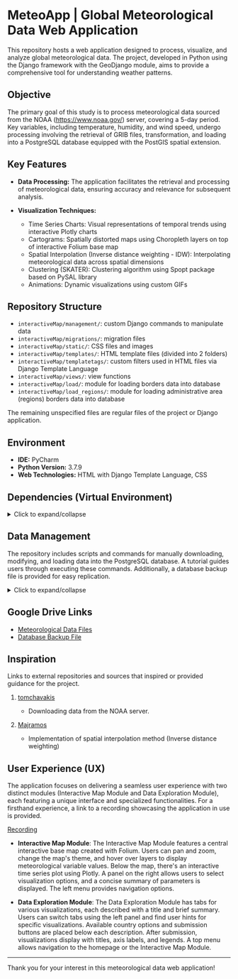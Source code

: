 # MeteoApp | Global Meteorological Data Web Application

This repository hosts a web application designed to process, visualize, and analyze global meteorological data. The project, developed in Python using the Django framework with the GeoDjango module, aims to provide a comprehensive tool for understanding weather patterns.

## Objective

The primary goal of this study is to process meteorological data sourced from the NOAA (https://www.noaa.gov/) server, covering a 5-day period. Key variables, including temperature, humidity, and wind speed, undergo processing involving the retrieval of GRIB files, transformation, and loading into a PostgreSQL database equipped with the PostGIS spatial extension.

## Key Features

- **Data Processing:** The application facilitates the retrieval and processing of meteorological data, ensuring accuracy and relevance for subsequent analysis.
  
- **Visualization Techniques:**
  - Time Series Charts: Visual representations of temporal trends using interactive Plotly charts
  - Cartograms: Spatially distorted maps using Choropleth layers on top of interactive Folium base map
  - Spatial Interpolation (Inverse distance weighting - IDW): Interpolating meteorological data across spatial dimensions
  - Clustering (SKATER): Clustering algorithm using Spopt package based on PySAL library
  - Animations: Dynamic visualizations using custom GIFs

## Repository Structure

- `interactiveMap/management/`: custom Django commands to manipulate data
- `interactiveMap/migrations/`: migration files
- `interactiveMap/static/`: CSS files and images
- `interactiveMap/templates/`: HTML template files (divided into 2 folders)
- `interactiveMap/templatetags/`: custom filters used in HTML files via Django Template Language
- `interactiveMap/views/`: view functions
- `interactiveMap/load/`: module for loading borders data into database
- `interactiveMap/load_regions/`: module for loading administrative area (regions) borders data into database

The remaining unspecified files are regular files of the project or Django application.

## Environment

- **IDE:** PyCharm
- **Python Version:** 3.7.9
- **Web Technologies:** HTML with Django Template Language, CSS

## Dependencies (Virtual Environment)

<details>
<summary>Click to expand/collapse</summary>

Package            Version
---
- affine             2.4.0    
- aiohttp            3.8.4    
- aiosignal          1.3.1    
- asciitree          0.3.3    
- asgiref            3.6.0
- async-timeout      4.0.2
- asynctest          0.13.0
- attrs              23.1.0
- beautifulsoup4     4.12.2
- branca             0.6.0
- certifi            2022.12.7
- cffi               1.15.1
- cfgrib             0.9.10.3
- charset-normalizer 3.1.0
- click              8.1.3
- click-plugins      1.1.1
- cligj              0.7.2
- colorama           0.4.6
- cycler             0.11.0
- Django             3.2.18
- eccodes            1.2.0
- ecmwflibs          0.5.1
- entrypoints        0.4
- esda               2.4.3
- et-xmlfile         1.1.0
- fasteners          0.18
- findlibs           0.0.5
- Fiona              1.9.3
- folium             0.14.0
- fonttools          4.38.0
- frozenlist         1.3.3
- fsspec             2023.1.0
- geopandas          0.10.2
- greenlet           2.0.2
- idna               3.4
- importlib-metadata 4.13.0
- Jinja2             3.1.2
- joblib             1.2.0
- kiwisolver         1.4.4
- libpysal           4.7.0
- mapclassify        2.5.0
- MarkupSafe         2.1.3
- matplotlib         3.5.3
- multidict          6.0.4
- munch              2.5.0
- networkx           2.6.3
- numcodecs          0.10.2
- numpy              1.21.6
- openpyxl           3.1.2
- packaging          23.1
- pandas             1.3.5
- Pillow             9.5.0
- pip                23.1.2
- platformdirs       3.10.0
- plotly             5.15.0
- psycopg2-binary    2.9.6
- PuLP               2.7.0
- pycparser          2.21
- PyKrige            1.7.0
- pyparsing          3.1.0
- pyproj             3.2.1
- python-dateutil    2.8.2
- pytz               2023.3
- requests           2.29.0
- Rtree              1.0.1
- scikit-learn       1.0.2
- scipy              1.7.3
- setuptools         67.4.0
- shapely            2.0.1
- six                1.16.0
- soupsieve          2.4.1
- spaghetti          1.6.5
- spopt              0.4.1
- SQLAlchemy         1.4.46
- sqlparse           0.4.4
- tenacity           8.2.2
- threadpoolctl      3.1.0
- typing_extensions  4.7.1
- urllib3            1.26.15
- wheel              0.38.4
- xarray             0.20.2
- yarl               1.9.2
- zarr               2.12.0
- zipp               3.15.0


</details>

## Data Management

The repository includes scripts and commands for manually downloading, modifying, and loading data into the PostgreSQL database. A tutorial guides users through executing these commands. 
Additionally, a database backup file is provided for easy replication.

<details>
<summary>Click to expand/collapse</summary>

Follow the tutorial for manual data processing:

- **downloading meteorological data**:
  - Run Django shell
`python manage.py shell`

  - Import the data_downloader module as a Python module
`import data_downloader`

  - Run the download_files script with a date range from 30th October 2023 to 3rd November 2023
`data_downloader.download_files(startdate='20231030', enddate='20231103')`

- **modifying meteorological data**:
  - To execute the script, run the following command in the terminal from the project folder (../MeteoApp):
`python manage.py modify_data`

- **loading meteorological data into database**:
  - To run the script, execute the following command in the terminal from the project folder (optionally, execute the command to truncate the 'location' table)
`python manage.py add_data`

- **loading borders data into database**:
  - Run Django shell
`python manage.py shell`

  - Import the load module as a Python module
`from interactiveMap import load`

  - Run the load script with the run() method
`load.run()`

</details>

## Google Drive Links

- [Meteorological Data Files](https://drive.google.com/file/d/1Yb8rnlXhNgY9oN0L-7GqNykVu6pe86yB/view?usp=drive_link) 
- [Database Backup File](https://drive.google.com/file/d/1z1ULQZLuhdjA4WosFzMtwjq_u8q1U9p5/view?usp=drive_link)

## Inspiration

Links to external repositories and sources that inspired or provided guidance for the project.

1. [tomchavakis](https://github.com/tomchavakis/grib-downloader/blob/main/grib_downloader.py)
   - Downloading data from the NOAA server.

2. [Majramos](https://gist.github.com/Majramos/5e8985adc467b80cccb0cc22d140634e)
   - Implementation of spatial interpolation method (Inverse distance weighting)
  
## User Experience (UX)

The application focuses on delivering a seamless user experience with two distinct modules (Interactive Map Module and Data Exploration Module), each featuring a unique interface and specialized functionalities. For a firsthand experience, a link to a recording showcasing the application in use is provided.

[Recording](https://drive.google.com/file/d/1HOPQRWFCZSFcYH2HlRIoEJZCg8xu38G4/view?usp=drive_link)

- **Interactive Map Module**:
The Interactive Map Module features a central interactive base map created with Folium. Users can pan and zoom, change the map's theme, and hover over layers to display meteorological variable values. Below the map, there's an interactive time series plot using Plotly. A panel on the right allows users to select visualization options, and a concise summary of parameters is displayed. The left menu provides navigation options.

- **Data Exploration Module**:
The Data Exploration Module has tabs for various visualizations, each described with a title and brief summary. Users can switch tabs using the left panel and find user hints for specific visualizations. Available country options and submission buttons are placed below each description. After submission, visualizations display with titles, axis labels, and legends. A top menu allows navigation to the homepage or the Interactive Map Module.

---
Thank you for your interest in this meteorological data web application!
